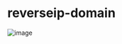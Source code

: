 # reverseip-domain

![image](https://user-images.githubusercontent.com/49135753/216262024-1d38df21-86e2-419d-bfe8-b9bae5d709e4.png)
